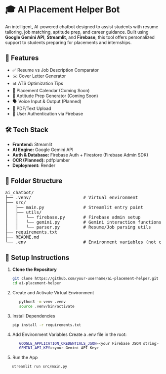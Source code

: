 # 🎓 AI Placement Helper Bot

An intelligent, AI-powered chatbot designed to assist students with resume tailoring, job matching, aptitude prep, and career guidance. Built using **Google Gemini API**, **Streamlit**, and **Firebase**, this tool offers personalized support to students preparing for placements and internships.

## 🚀 Features

- ✅ Resume vs Job Description Comparator  
- ✉️ Cover Letter Generator  
- 📊 ATS Optimization Tips  
- 📅 Placement Calendar (Coming Soon)  
- 🧠 Aptitude Prep Generator (Coming Soon)  
- 🗣️ Voice Input & Output (Planned)  
- 📎 PDF/Text Upload  
- 🔐 User Authentication via Firebase  

## 🛠️ Tech Stack

- **Frontend:** Streamlit  
- **AI Engine:** Google Gemini API  
- **Auth & Database:** Firebase Auth + Firestore (Firebase Admin SDK)  
- **OCR (Planned):** pdfplumber 
- **Deployment:** Render

## 📂 Folder Structure

<pre>
ai_chatbot/
├── .venv/                    # Virtual environment
├── src/
│   ├── main.py               # Streamlit entry point
│   ├── utils/
│   │   └── firebase.py       # Firebase admin setup
│   │   └── gemini.py         # Gemini interaction functions
│   │   └── parser.py         # Resume/Job parsing utils
├── requirements.txt
├── README.md
└── .env                      # Environment variables (not committed)
</pre>

## 🧪 Setup Instructions

1. **Clone the Repository**
   ```bash
   git clone https://github.com/your-username/ai-placement-helper.git
   cd ai-placement-helper

2. Create and Activate Virtual Environment
   ```bash
      python3 -m venv .venv  
      source .venv/bin/activate
3. Install Dependencies
    ```bash
    pip install -r requirements.txt
4. Add Environment Variables
   Create a .env file in the root:
   ```bash
      GOOGLE_APPLICATION_CREDENTIALS_JSON=<your Firebase JSON string>
      GEMINI_API_KEY=<your Gemini API Key>
5.	Run the App
   ```bash
      streamlit run src/main.py
   
   
   
